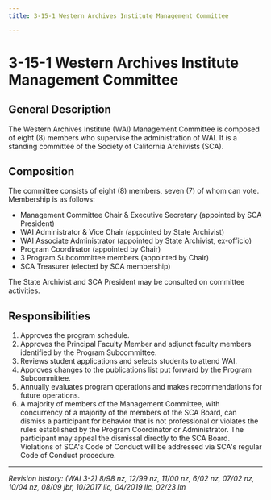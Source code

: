 ```yaml
---
title: 3-15-1 Western Archives Institute Management Committee

---
```


# 3-15-1 Western Archives Institute Management Committee

## General Description

The Western Archives Institute (WAI) Management Committee is composed of eight (8) members who supervise the administration of WAI. It is a standing committee of the Society of California Archivists (SCA).

## Composition

The committee consists of eight (8) members, seven (7) of whom can vote. Membership is as follows:
- Management Committee Chair & Executive Secretary (appointed by SCA President)
- WAI Administrator & Vice Chair (appointed by State Archivist)
- WAI Associate Administrator (appointed by State Archivist, ex-officio)
- Program Coordinator (appointed by Chair)
- 3 Program Subcommittee members (appointed by Chair)
- SCA Treasurer (elected by SCA membership)

The State Archivist and SCA President may be consulted on committee activities.

## Responsibilities

1. Approves the program schedule.
2. Approves the Principal Faculty Member and adjunct faculty members identified by the Program Subcommittee.
3. Reviews student applications and selects students to attend WAI.
4. Approves changes to the publications list put forward by the Program Subcommittee.
5. Annually evaluates program operations and makes recommendations for future operations.
6. A majority of members of the Management Committee, with concurrency of a majority of the members of the SCA Board, can dismiss a participant for behavior that is not professional or violates the rules established by the Program Coordinator or Administrator. The participant may appeal the dismissal directly to the SCA Board. Violations of SCA's Code of Conduct will be addressed via SCA's regular Code of Conduct procedure.


***

_Revision history: (WAI 3-2) 8/98 nz, 12/99 nz, 11/00 nz, 6/02 nz, 07/02 nz, 10/04 nz, 08/09 jbr, 10/2017 llc, 04/2019 llc, 02/23 lm_
